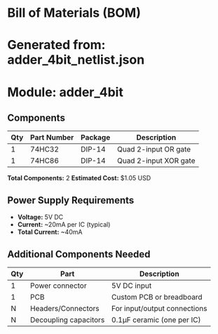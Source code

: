 # Bill of Materials (BOM)
# Generated from: adder_4bit_netlist.json
# Module: adder_4bit

## Components
| Qty | Part Number | Package | Description |
|-----|-------------|---------|-------------|
| 1 | 74HC32 | DIP-14 | Quad 2-input OR gate |
| 1 | 74HC86 | DIP-14 | Quad 2-input XOR gate |

**Total Components:** 2
**Estimated Cost:** $1.05 USD

## Power Supply Requirements
- **Voltage:** 5V DC
- **Current:** ~20mA per IC (typical)
- **Total Current:** ~40mA

## Additional Components Needed
| Qty | Part | Description |
|-----|------|-------------|
| 1 | Power connector | 5V DC input |
| 1 | PCB | Custom PCB or breadboard |
| N | Headers/Connectors | For input/output connections |
| N | Decoupling capacitors | 0.1µF ceramic (one per IC) |